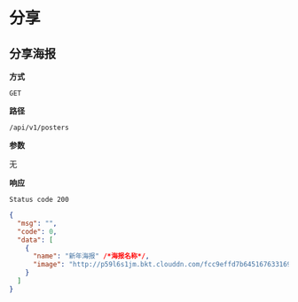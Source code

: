 # 分享

## 分享海报

**方式**

`GET`

**路径**

`/api/v1/posters`

**参数**

无

**响应**

`Status code 200`

```json
{
  "msg": "",
  "code": 0,
  "data": [
    {
      "name": "新年海报" /*海报名称*/,
      "image": "http://p59l6s1jm.bkt.clouddn.com/fcc9effd7b645167633169bba4ee7651.jpeg" /*海报地址*/
    }
  ]
}
```
